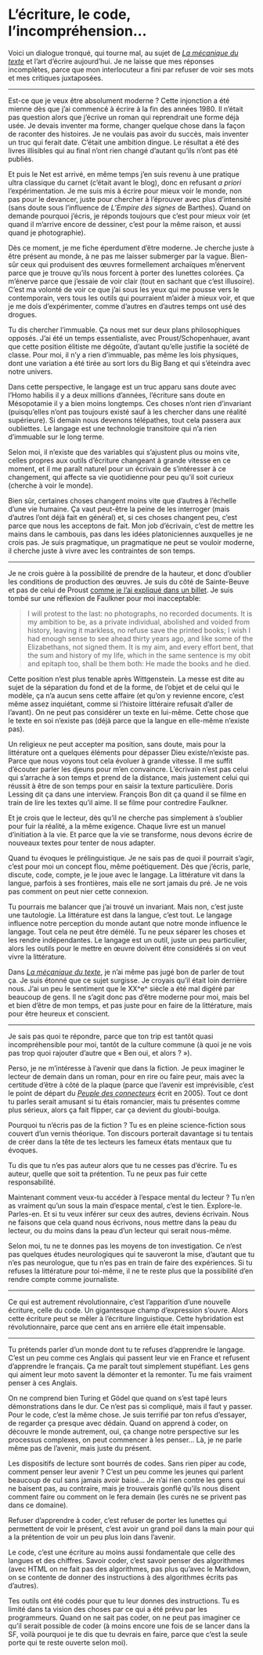 # L’écriture, le code, l’incompréhension…

Voici un dialogue tronqué, qui tourne mal, au sujet de [*La mécanique du texte*](https://tcrouzet.com/la-mecanique-du-texte/) et l’art d’écrire aujourd’hui. Je ne laisse que mes réponses incomplètes, parce que mon interlocuteur a fini par refuser de voir ses mots et mes critiques juxtaposées.

---

Est-ce que je veux être absolument moderne ? Cette injonction a été mienne dès que j’ai commencé à écrire à la fin des années 1980. Il n’était pas question alors que j’écrive un roman qui reprendrait une forme déjà usée. Je devais inventer ma forme, changer quelque chose dans la façon de raconter des histoires. Je ne voulais pas avoir du succès, mais inventer un truc qui ferait date. C’était une ambition dingue. Le résultat a été des livres illisibles qui au final n’ont rien changé d’autant qu’ils n’ont pas été publiés.

Et puis le Net est arrivé, en même temps j’en suis revenu à une pratique ultra classique du carnet (c’était avant le blog), donc en refusant *a priori* l’expérimentation. Je me suis mis à écrire pour mieux voir le monde, non pas pour le devancer, juste pour chercher à l’éprouver avec plus d’intensité (sans doute sous l’influence de *L’Empire des signes* de Barthes). Quand on demande pourquoi j’écris, je réponds toujours que c’est pour mieux voir (et quand il m’arrive encore de dessiner, c’est pour la même raison, et aussi quand je photographie).

Dès ce moment, je me fiche éperdument d’être moderne. Je cherche juste à être présent au monde, à ne pas me laisser submerger par la vague. Bien-sûr ceux qui produisent des œuvres formellement archaïques m’énervent parce que je trouve qu’ils nous forcent à porter des lunettes colorées. Ça m’énerve parce que j’essaie de voir clair (tout en sachant que c’est illusoire). C’est ma volonté de voir ce que j’ai sous les yeux qui me pousse vers le contemporain, vers tous les outils qui pourraient m’aider à mieux voir, et que je me dois d’expérimenter, comme d’autres en d’autres temps ont usé des drogues.

Tu dis chercher l’immuable. Ça nous met sur deux plans philosophiques opposés. J’ai été un temps essentialiste, avec Proust/Schopenhauer, avant que cette position élitiste me dégoûte, d’autant qu’elle justifie la société de classe. Pour moi, il n’y a rien d’immuable, pas même les lois physiques, dont une variation a été tirée au sort lors du Big Bang et qui s’éteindra avec notre univers.

Dans cette perspective, le langage est un truc apparu sans doute avec l’Homo habilis il y a deux millions d’années, l’écriture sans doute en Mésopotamie il y a bien moins longtemps. Ces choses n’ont rien d’invariant (puisqu’elles n’ont pas toujours existé sauf à les chercher dans une réalité supérieure). Si demain nous devenons télépathes, tout cela passera aux oubliettes. Le langage est une technologie transitoire qui n’a rien d’immuable sur le long terme.

Selon moi, il n’existe que des variables qui s’ajustent plus ou moins vite, celles propres aux outils d’écriture changeant à grande vitesse en ce moment, et il me paraît naturel pour un écrivain de s’intéresser à ce changement, qui affecte sa vie quotidienne pour peu qu’il soit curieux (cherche à voir le monde).

Bien sûr, certaines choses changent moins vite que d’autres à l’échelle d’une vie humaine. Ça vaut peut-être la peine de les interroger (mais d’autres l’ont déjà fait en général) et, si ces choses changent peu, c’est parce que nous les acceptons de fait. Mon job d’écrivain, c’est de mettre les mains dans le cambouis, pas dans les idées platoniciennes auxquelles je ne crois pas. Je suis pragmatique, un pragmatique ne peut se vouloir moderne, il cherche juste à vivre avec les contraintes de son temps.

---

Je ne crois guère à la possibilité de prendre de la hauteur, et donc d’oublier les conditions de production des œuvres. Je suis du côté de Sainte-Beuve et pas de celui de Proust [comme je l’ai expliqué dans un billet](https://tcrouzet.com/2015/06/19/a-force-de-peter-plus-haut-que-leur-cul-les-litteraires-se-ridiculisent/). Je suis tombé sur une réflexion de Faulkner pour moi inacceptable:

> I will protest to the last: no photographs, no recorded documents. It is my ambition to be, as a private individual, abolished and voided from history, leaving it markless, no refuse save the printed books; I wish I had enough sense to see ahead thirty years ago, and like some of the Elizabethans, not signed them. It is my aim, and every effort bent, that the sum and history of my life, which in the same sentence is my obit and epitaph too, shall be them both: He made the books and he died.

Cette position n’est plus tenable après Wittgenstein. La messe est dite au sujet de la séparation du fond et de la forme, de l’objet et de celui qui le modèle, ça n’a aucun sens cette affaire (et qu’on y revienne encore, c’est même assez inquiétant, comme si l’histoire littéraire refusait d’aller de l’avant). On ne peut pas considérer un texte en lui-même. Cette chose que le texte en soi n’existe pas (déjà parce que la langue en elle-même n’existe pas).

Un religieux ne peut accepter ma position, sans doute, mais pour la littérature ont a quelques éléments pour dépasser Dieu existe/n’existe pas. Parce que nous voyons tout cela évoluer à grande vitesse. Il me suffit d’écouter parler les djeuns pour m’en convaincre. L’écrivain n’est pas celui qui s’arrache à son temps et prend de la distance, mais justement celui qui réussit à être de son temps pour en saisir la texture particulière. Doris Lessing dit ça dans une interview. François Bon dit ça quand il se filme en train de lire les textes qu’il aime. Il se filme pour contredire Faulkner.

Et je crois que le lecteur, dès qu’il ne cherche pas simplement à s’oublier pour fuir la réalité, a la même exigence. Chaque livre est un manuel d’initiation à la vie. Et parce que la vie se transforme, nous devons écrire de nouveaux textes pour tenter de nous adapter.

Quand tu évoques le prélinguistique. Je ne sais pas de quoi il pourrait s’agir, c’est pour moi un concept flou, même poétiquement. Dès que j’écris, parle, discute, code, compte, je le joue avec le langage. La littérature vit dans la langue, parfois à ses frontières, mais elle ne sort jamais du pré. Je ne vois pas comment on peut nier cette connexion.

Tu pourrais me balancer que j’ai trouvé un invariant. Mais non, c’est juste une tautologie. La littérature est dans la langue, c’est tout. Le langage influence notre perception du monde autant que notre monde influence le langage. Tout cela ne peut être démêlé. Tu ne peux séparer les choses et les rendre indépendantes. Le langage est un outil, juste un peu particulier, alors les outils pour le mettre en œuvre doivent être considérés si on veut vivre la littérature.

Dans [*La mécanique du texte*](https://tcrouzet.com/la-mecanique-du-texte/), je n’ai même pas jugé bon de parler de tout ça. Je suis étonné que ce sujet surgisse. Je croyais qu’il était loin derrière nous. J’ai un peu le sentiment que le XX^e^ siècle a été mal digéré par beaucoup de gens. Il ne s’agit donc pas d’être moderne pour moi, mais bel et bien d’être de mon temps, et pas juste pour en faire de la littérature, mais pour être heureux et conscient.

---

Je sais pas quoi te répondre, parce que ton trip est tantôt quasi incompréhensible pour moi, tantôt de la culture commune (à quoi je ne vois pas trop quoi rajouter d’autre que « Ben oui, et alors ? »).

Perso, je ne m’intéresse à l’avenir que dans la fiction. Je peux imaginer le lecteur de demain dans un roman, pour en rire ou faire peur, mais avec la certitude d’être à côté de la plaque (parce que l’avenir est imprévisible, c’est le point de départ du [*Peuple des connecteurs*](https://tcrouzet.com/le-peuple-des-connecteurs/) écrit en 2005). Tout ce dont tu parles serait amusant si tu étais romancier, mais tu présentes comme plus sérieux, alors ça fait flipper, car ça devient du gloubi-boulga.

Pourquoi tu n’écris pas de la fiction ? Tu es en pleine science-fiction sous couvert d’un vernis théorique. Ton discours porterait davantage si tu tentais de créer dans la tête de tes lecteurs les fameux états mentaux que tu évoques.

Tu dis que tu n’es pas auteur alors que tu ne cesses pas d’écrire. Tu es auteur, quelle que soit ta prétention. Tu ne peux pas fuir cette responsabilité.

Maintenant comment veux-tu accéder à l’espace mental du lecteur ? Tu n’en as vraiment qu’un sous la main d’espace mental, c’est le tien. Explore-le. Parles-en. Et si tu veux inférer sur ceux des autres, deviens écrivain. Nous ne faisons que cela quand nous écrivons, nous mettre dans la peau du lecteur, ou du moins dans la peau d’un lecteur qui serait nous-même.

Selon moi, tu ne te donnes pas les moyens de ton investigation. Ce n’est pas quelques études neurologiques qui te sauveront la mise, d’autant que tu n’es pas neurologue, que tu n’es pas en train de faire des expériences. Si tu refuses la littérature pour toi-même, il ne te reste plus que la possibilité d’en rendre compte comme journaliste.

---

Ce qui est autrement révolutionnaire, c’est l’apparition d’une nouvelle écriture, celle du code. Un gigantesque champ d’expression s’ouvre. Alors cette écriture peut se mêler à l’écriture linguistique. Cette hybridation est révolutionnaire, parce que cent ans en arrière elle était impensable.

---

Tu prétends parler d’un monde dont tu te refuses d’apprendre le langage. C’est un peu comme ces Anglais qui passent leur vie en France et refusent d’apprendre le français. Ça me paraît tout simplement stupéfiant. Les gens qui aiment leur moto savent la démonter et la remonter. Tu me fais vraiment penser à ces Anglais.

On ne comprend bien Turing et Gödel que quand on s’est tapé leurs démonstrations dans le dur. Ce n’est pas si compliqué, mais il faut y passer. Pour le code, c’est la même chose. Je suis terrifié par ton refus d’essayer, de regarder ça presque avec dédain. Quand on apprend à coder, on découvre le monde autrement, oui, ça change notre perspective sur les processus complexes, on peut commencer à les penser… Là, je ne parle même pas de l’avenir, mais juste du présent.

Les dispositifs de lecture sont bourrés de codes. Sans rien piper au code, comment penser leur avenir ? C’est un peu comme les jeunes qui parlent beaucoup de cul sans jamais avoir baisé… Je n’ai rien contre les gens qui ne baisent pas, au contraire, mais je trouverais gonflé qu’ils nous disent comment faire ou comment on le fera demain (les curés ne se privent pas dans ce domaine).

Refuser d’apprendre à coder, c’est refuser de porter les lunettes qui permettent de voir le présent, c’est avoir un grand poil dans la main pour qui a la prétention de voir un peu plus loin dans l’avenir.

Le code, c’est une écriture au moins aussi fondamentale que celle des langues et des chiffres. Savoir coder, c’est savoir penser des algorithmes (avec HTML on ne fait pas des algorithmes, pas plus qu’avec le Markdown, on se contente de donner des instructions à des algorithmes écrits pas d’autres).

Tes outils ont été codés pour que tu leur donnes des instructions. Tu es limité dans ta vision des choses par ce qui a été prévu par les programmeurs. Quand on ne sait pas coder, on ne peut pas imaginer ce qu’il serait possible de coder (à moins encore une fois de se lancer dans la SF, voilà pourquoi je te dis que tu devrais en faire, parce que c’est la seule porte qui te reste ouverte selon moi).